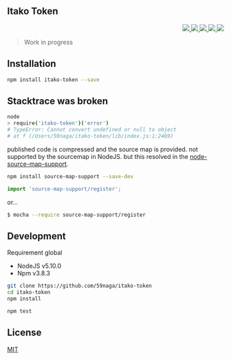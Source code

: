 Itako Token
---

<p align="right">
  <a href="https://npmjs.org/package/itako-token">
    <img src="https://img.shields.io/npm/v/itako-token.svg?style=flat-square">
  </a>
  <a href="https://travis-ci.org/59naga/itako-token">
    <img src="http://img.shields.io/travis/59naga/itako-token.svg?style=flat-square">
  </a>
  <a href="https://codeclimate.com/github/59naga/itako-token/coverage">
    <img src="https://img.shields.io/codeclimate/github/59naga/itako-token.svg?style=flat-square">
  </a>
  <a href="https://codeclimate.com/github/59naga/itako-token">
    <img src="https://img.shields.io/codeclimate/coverage/github/59naga/itako-token.svg?style=flat-square">
  </a>
  <a href="https://gemnasium.com/59naga/itako-token">
    <img src="https://img.shields.io/gemnasium/59naga/itako-token.svg?style=flat-square">
  </a>
</p>

> Work in progress

Installation
---
```bash
npm install itako-token --save
```

Stacktrace was broken
---
```bash
node
> require('itako-token')('error')
# TypeError: Cannot convert undefined or null to object
# at f (/Users/59naga/itako-token/lib/index.js:1:2469)
```
published code is compressed and the source map is provided.
not supported by the sourcemap in NodeJS. but this resolved in the [node-source-map-support](https://github.com/evanw/node-source-map-support#readme).

```bash
npm install source-map-support --save-dev
```
```js
import 'source-map-support/register';
```
or...
```bash
$ mocha --require source-map-support/register
```

Development
---
Requirement global
* NodeJS v5.10.0
* Npm v3.8.3

```bash
git clone https://github.com/59naga/itako-token
cd itako-token
npm install

npm test
```

License
---
[MIT](http://59naga.mit-license.org/)
